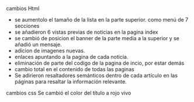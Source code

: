 cambios Html
- se aumentolo el tamaño de la lista en la parte superior. como menú de 7 secciones
- se añadieron 6 vistas previas de noticias en la pagina index
- se cambió de posicion el banner de la parte media a la superior y se añadió un mensaje.
- adicion de imagenes nuevas.
- enlaces apuntando a la pagina de cada noticia.
- eliminación de parte del codigo de la pagina de incio, por estar demás
- cambio total en el contenido de todas las paginas
- Se adirieron resaltadores semánticos dentro de cada artículo en las páginas para resaltar la información relevante.

cambios css
Se cambió el color del título a rojo vivo
